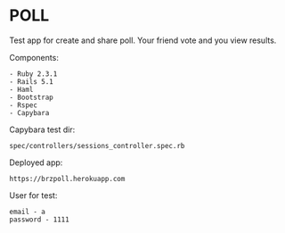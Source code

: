 # POLL

Test app for create and share poll. Your friend vote and you view results.


Components:
	
	- Ruby 2.3.1
	- Rails 5.1
	- Haml
	- Bootstrap
	- Rspec
	- Capybara


Capybara test dir:

	spec/controllers/sessions_controller.spec.rb


Deployed app:

	https://brzpoll.herokuapp.com


User for test:

	email - a
	password - 1111
